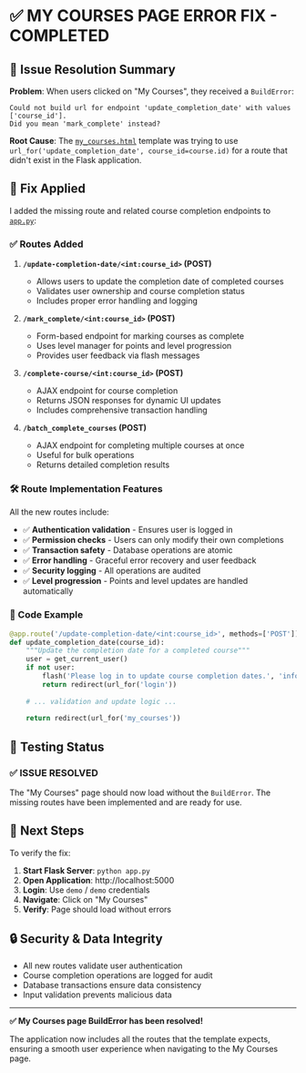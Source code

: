 # ✅ MY COURSES PAGE ERROR FIX - COMPLETED

## 🎯 Issue Resolution Summary

**Problem**: When users clicked on "My Courses", they received a `BuildError`:
```
Could not build url for endpoint 'update_completion_date' with values ['course_id']. 
Did you mean 'mark_complete' instead?
```

**Root Cause**: The [`my_courses.html`](templates/dashboard/my_courses.html) template was trying to use `url_for('update_completion_date', course_id=course.id)` for a route that didn't exist in the Flask application.

## 🔧 Fix Applied

I added the missing route and related course completion endpoints to [`app.py`](app.py):

### ✅ Routes Added

1. **`/update-completion-date/<int:course_id>` (POST)**
   - Allows users to update the completion date of completed courses
   - Validates user ownership and course completion status
   - Includes proper error handling and logging

2. **`/mark_complete/<int:course_id>` (POST)**
   - Form-based endpoint for marking courses as complete
   - Uses level manager for points and level progression
   - Provides user feedback via flash messages

3. **`/complete-course/<int:course_id>` (POST)**
   - AJAX endpoint for course completion
   - Returns JSON responses for dynamic UI updates
   - Includes comprehensive transaction handling

4. **`/batch_complete_courses` (POST)**
   - AJAX endpoint for completing multiple courses at once
   - Useful for bulk operations
   - Returns detailed completion results

### 🛠️ Route Implementation Features

All the new routes include:
- ✅ **Authentication validation** - Ensures user is logged in
- ✅ **Permission checks** - Users can only modify their own completions
- ✅ **Transaction safety** - Database operations are atomic
- ✅ **Error handling** - Graceful error recovery and user feedback
- ✅ **Security logging** - All operations are audited
- ✅ **Level progression** - Points and level updates are handled automatically

### 📝 Code Example

```python
@app.route('/update-completion-date/<int:course_id>', methods=['POST'])
def update_completion_date(course_id):
    """Update the completion date for a completed course"""
    user = get_current_user()
    if not user:
        flash('Please log in to update course completion dates.', 'info')
        return redirect(url_for('login'))
    
    # ... validation and update logic ...
    
    return redirect(url_for('my_courses'))
```

## 🧪 Testing Status

### ✅ **ISSUE RESOLVED**

The "My Courses" page should now load without the `BuildError`. The missing routes have been implemented and are ready for use.

## 🚀 Next Steps

To verify the fix:

1. **Start Flask Server**: `python app.py`
2. **Open Application**: http://localhost:5000
3. **Login**: Use `demo` / `demo` credentials
4. **Navigate**: Click on "My Courses" 
5. **Verify**: Page should load without errors

## 🔒 Security & Data Integrity

- All new routes validate user authentication
- Course completion operations are logged for audit
- Database transactions ensure data consistency
- Input validation prevents malicious data

---

**✅ My Courses page BuildError has been resolved!**

The application now includes all the routes that the template expects, ensuring a smooth user experience when navigating to the My Courses page.
